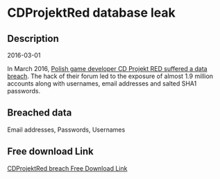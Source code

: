 # CDProjektRed database leak

## Description

2016-03-01

In March 2016, <a href="http://forums.cdprojektred.com/forum/en/the-witcher-series/news-aa/7248610-important-potential-unauthorized-access-to-the-forums%E2%80%99-data" target="_blank" rel="noopener">Polish game developer CD Projekt RED suffered a data breach</a>. The hack of their forum led to the exposure of almost 1.9 million accounts along with usernames, email addresses and salted SHA1 passwords.

## Breached data

Email addresses, Passwords, Usernames

## Free download Link

[CDProjektRed breach Free Download Link](https://link-to.net/1229997/693.9962147141362/dynamic/?r=aHR0cHM6Ly93d3cubWVkaWFmaXJlLmNvbS92aWV3L2lGZkUzQnFxUE45c0x2cy9jZHByb2pla3RyZWQuY29tL2ZpbGU=)